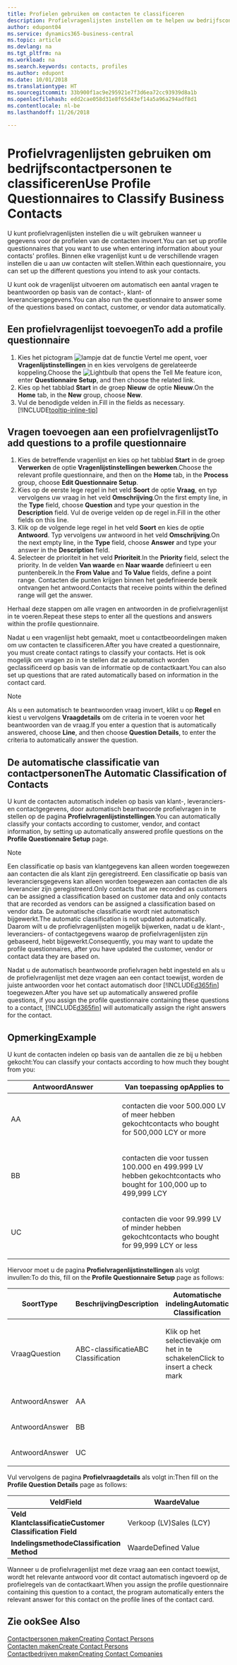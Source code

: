 ```yaml
---
title: Profielen gebruiken om contacten te classificeren
description: Profielvragenlijsten instellen om te helpen uw bedrijfscontactpersonen te classificeren
author: edupont04
ms.service: dynamics365-business-central
ms.topic: article
ms.devlang: na
ms.tgt_pltfrm: na
ms.workload: na
ms.search.keywords: contacts, profiles
ms.author: edupont
ms.date: 10/01/2018
ms.translationtype: HT
ms.sourcegitcommit: 33b900f1ac9e295921e7f3d6ea72cc93939d8a1b
ms.openlocfilehash: edd2cae058d31e8f65d43ef14a5a96a294adf8d1
ms.contentlocale: nl-be
ms.lasthandoff: 11/26/2018

---
```


# <a name="use-profile-questionnaires-to-classify-business-contacts"></a><span data-ttu-id="b7a77-103">Profielvragenlijsten gebruiken om bedrijfscontactpersonen te classificeren</span><span class="sxs-lookup"><span data-stu-id="b7a77-103">Use Profile Questionnaires to Classify Business Contacts</span></span>
<span data-ttu-id="b7a77-104">U kunt profielvragenlijsten instellen die u wilt gebruiken wanneer u gegevens voor de profielen van de contacten invoert.</span><span class="sxs-lookup"><span data-stu-id="b7a77-104">You can set up profile questionnaires that you want to use when entering information about your contacts' profiles.</span></span> <span data-ttu-id="b7a77-105">Binnen elke vragenlijst kunt u de verschillende vragen instellen die u aan uw contacten wilt stellen.</span><span class="sxs-lookup"><span data-stu-id="b7a77-105">Within each questionnaire, you can set up the different questions you intend to ask your contacts.</span></span>  

<span data-ttu-id="b7a77-106">U kunt ook de vragenlijst uitvoeren om automatisch een aantal vragen te beantwoorden op basis van de contact-, klant- of leveranciersgegevens.</span><span class="sxs-lookup"><span data-stu-id="b7a77-106">You can also run the questionnaire to answer some of the questions based on contact, customer, or vendor data automatically.</span></span>  

## <a name="to-add-a-profile-questionnaire"></a><span data-ttu-id="b7a77-107">Een profielvragenlijst toevoegen</span><span class="sxs-lookup"><span data-stu-id="b7a77-107">To add a profile questionnaire</span></span>
1.  <span data-ttu-id="b7a77-108">Kies het pictogram ![lampje dat de functie Vertel me opent](media/ui-search/search_small.png "Vertel me wat u wilt doen"), voer **Vragenlijstinstellingen** in en kies vervolgens de gerelateerde koppeling.</span><span class="sxs-lookup"><span data-stu-id="b7a77-108">Choose the ![Lightbulb that opens the Tell Me feature](media/ui-search/search_small.png "Tell me what you want to do") icon, enter **Questionnaire Setup**, and then choose the related link.</span></span>  
2.  <span data-ttu-id="b7a77-109">Kies op het tabblad **Start** in de groep **Nieuw** de optie **Nieuw**.</span><span class="sxs-lookup"><span data-stu-id="b7a77-109">On the **Home** tab, in the **New** group, choose **New**.</span></span>  
3.  <span data-ttu-id="b7a77-110">Vul de benodigde velden in.</span><span class="sxs-lookup"><span data-stu-id="b7a77-110">Fill in the fields as necessary.</span></span> [!INCLUDE[tooltip-inline-tip](includes/tooltip-inline-tip_md.md)]  

## <a name="to-add-questions-to-a-profile-questionnaire"></a><span data-ttu-id="b7a77-111">Vragen toevoegen aan een profielvragenlijst</span><span class="sxs-lookup"><span data-stu-id="b7a77-111">To add questions to a profile questionnaire</span></span>
1.  <span data-ttu-id="b7a77-112">Kies de betreffende vragenlijst en kies op het tabblad **Start** in de groep **Verwerken** de optie **Vragenlijstinstellingen bewerken**.</span><span class="sxs-lookup"><span data-stu-id="b7a77-112">Choose the relevant profile questionnaire, and then on the **Home** tab, in the **Process** group, choose **Edit Questionnaire Setup**.</span></span>  
2.  <span data-ttu-id="b7a77-113">Kies op de eerste lege regel in het veld **Soort** de optie **Vraag**, en typ vervolgens uw vraag in het veld **Omschrijving**.</span><span class="sxs-lookup"><span data-stu-id="b7a77-113">On the first empty line, in the **Type** field, choose **Question** and type your question in the **Description** field.</span></span> <span data-ttu-id="b7a77-114">Vul de overige velden op de regel in.</span><span class="sxs-lookup"><span data-stu-id="b7a77-114">Fill in the other fields on this line.</span></span>  
3.  <span data-ttu-id="b7a77-115">Klik op de volgende lege regel in het veld **Soort** en kies de optie **Antwoord**. Typ vervolgens uw antwoord in het veld **Omschrijving**.</span><span class="sxs-lookup"><span data-stu-id="b7a77-115">On the next empty line, in the **Type** field, choose **Answer** and type your answer in the **Description** field.</span></span>  
4.  <span data-ttu-id="b7a77-116">Selecteer de prioriteit in het veld **Prioriteit**.</span><span class="sxs-lookup"><span data-stu-id="b7a77-116">In the **Priority** field, select the priority.</span></span> <span data-ttu-id="b7a77-117">In de velden **Van waarde** en **Naar waarde** definieert u een puntenbereik.</span><span class="sxs-lookup"><span data-stu-id="b7a77-117">In the **From Value** and **To Value** fields, define a point range.</span></span> <span data-ttu-id="b7a77-118">Contacten die punten krijgen binnen het gedefinieerde bereik ontvangen het antwoord.</span><span class="sxs-lookup"><span data-stu-id="b7a77-118">Contacts that receive points within the defined range will get the answer.</span></span>  

<span data-ttu-id="b7a77-119">Herhaal deze stappen om alle vragen en antwoorden in de profielvragenlijst in te voeren.</span><span class="sxs-lookup"><span data-stu-id="b7a77-119">Repeat these steps to enter all the questions and answers within the profile questionnaire.</span></span>

<span data-ttu-id="b7a77-120">Nadat u een vragenlijst hebt gemaakt, moet u contactbeoordelingen maken om uw contacten te classificeren.</span><span class="sxs-lookup"><span data-stu-id="b7a77-120">After you have created a questionnaire, you must create contact ratings to classify your contacts.</span></span> <span data-ttu-id="b7a77-121">Het is ook mogelijk om vragen zo in te stellen dat ze automatisch worden geclassificeerd op basis van de informatie op de contactkaart.</span><span class="sxs-lookup"><span data-stu-id="b7a77-121">You can also set up questions that are rated automatically based on information in the contact card.</span></span>  

> [!NOTE]
> <span data-ttu-id="b7a77-122">Als u een automatisch te beantwoorden vraag invoert, klikt u op <STRONG>Regel</STRONG> en kiest u vervolgens <STRONG>Vraagdetails</STRONG> om de criteria in te voeren voor het beantwoorden van de vraag.</span><span class="sxs-lookup"><span data-stu-id="b7a77-122">If you enter a question that is automatically answered, choose <STRONG>Line</STRONG>, and then choose <STRONG>Question Details</STRONG>, to enter the criteria to automatically answer the question.</span></span>

## <a name="the-automatic-classification-of-contacts"></a><span data-ttu-id="b7a77-123">De automatische classificatie van contactpersonen</span><span class="sxs-lookup"><span data-stu-id="b7a77-123">The Automatic Classification of Contacts</span></span>
<span data-ttu-id="b7a77-124">U kunt de contacten automatisch indelen op basis van klant-, leveranciers- en contactgegevens, door automatisch beantwoorde profielvragen in te stellen op de pagina **Profielvragenlijstinstellingen**.</span><span class="sxs-lookup"><span data-stu-id="b7a77-124">You can automatically classify your contacts according to customer, vendor, and contact information, by setting up automatically answered profile questions on the **Profile Questionnaire Setup** page.</span></span>  

> [!NOTE]
> <span data-ttu-id="b7a77-125">Een classificatie op basis van klantgegevens kan alleen worden toegewezen aan contacten die als klant zijn geregistreerd. Een classificatie op basis van leveranciersgegevens kan alleen worden toegewezen aan contacten die als leverancier zijn geregistreerd.</span><span class="sxs-lookup"><span data-stu-id="b7a77-125">Only contacts that are recorded as customers can be assigned a classification based on customer data and only contacts that are recorded as vendors can be assigned a classification based on vendor data.</span></span> <span data-ttu-id="b7a77-126">De automatische classificatie wordt niet automatisch bijgewerkt.</span><span class="sxs-lookup"><span data-stu-id="b7a77-126">The automatic classification is not updated automatically.</span></span> <span data-ttu-id="b7a77-127">Daarom wilt u de profielvragenlijsten mogelijk bijwerken, nadat u de klant-, leveranciers- of contactgegevens waarop de profielvragenlijsten zijn gebaseerd, hebt bijgewerkt.</span><span class="sxs-lookup"><span data-stu-id="b7a77-127">Consequently, you may want to update the profile questionnaires, after you have updated the customer, vendor or contact data they are based on.</span></span>  

<span data-ttu-id="b7a77-128">Nadat u de automatisch beantwoorde profielvragen hebt ingesteld en als u de profielvragenlijst met deze vragen aan een contact toewijst, worden de juiste antwoorden voor het contact automatisch door [!INCLUDE[d365fin](includes/d365fin_md.md)] toegewezen.</span><span class="sxs-lookup"><span data-stu-id="b7a77-128">After you have set up automatically answered profile questions, if you assign the profile questionnaire containing these questions to a contact, [!INCLUDE[d365fin](includes/d365fin_md.md)] will automatically assign the right answers for the contact.</span></span>  

## <a name="example"></a><span data-ttu-id="b7a77-129">Opmerking</span><span class="sxs-lookup"><span data-stu-id="b7a77-129">Example</span></span>
<span data-ttu-id="b7a77-130">U kunt de contacten indelen op basis van de aantallen die ze bij u hebben gekocht:</span><span class="sxs-lookup"><span data-stu-id="b7a77-130">You can classify your contacts according to how much they bought from you:</span></span>

<table>
<colgroup>
<col style="width: 50%" />
<col style="width: 50%" />
</colgroup>
<thead>
<tr class="header">
<th><span data-ttu-id="b7a77-131"><strong>Antwoord</strong></span><span class="sxs-lookup"><span data-stu-id="b7a77-131"><strong>Answer</strong></span></span></th>
<th><span data-ttu-id="b7a77-132"><strong>Van toepassing op</strong></span><span class="sxs-lookup"><span data-stu-id="b7a77-132"><strong>Applies to</strong></span></span></th>
</tr>
</thead>
<tbody>
<tr class="odd">
<td><p><span data-ttu-id="b7a77-133">A</span><span class="sxs-lookup"><span data-stu-id="b7a77-133">A</span></span></p></td>
<td><p><span data-ttu-id="b7a77-134">contacten die voor 500.000 LV of meer hebben gekocht</span><span class="sxs-lookup"><span data-stu-id="b7a77-134">contacts who bought for 500,000 LCY or more</span></span></p></td>
</tr>
<tr class="even">
<td><p><span data-ttu-id="b7a77-135">B</span><span class="sxs-lookup"><span data-stu-id="b7a77-135">B</span></span></p></td>
<td><p><span data-ttu-id="b7a77-136">contacten die voor tussen 100.000 en 499.999 LV hebben gekocht</span><span class="sxs-lookup"><span data-stu-id="b7a77-136">contacts who bought for 100,000 up to 499,999 LCY</span></span></p></td>
</tr>
<tr class="odd">
<td><p><span data-ttu-id="b7a77-137">U</span><span class="sxs-lookup"><span data-stu-id="b7a77-137">C</span></span></p></td>
<td><p><span data-ttu-id="b7a77-138">contacten die voor 99.999 LV of minder hebben gekocht</span><span class="sxs-lookup"><span data-stu-id="b7a77-138">contacts who bought for 99,999 LCY or less</span></span></p></td>
</tr>
</tbody>
</table>

<span data-ttu-id="b7a77-139">Hiervoor moet u de pagina **Profielvragenlijstinstellingen** als volgt invullen:</span><span class="sxs-lookup"><span data-stu-id="b7a77-139">To do this, fill on the **Profile Questionnaire Setup** page as follows:</span></span>


<table>
<colgroup>
<col style="width: 20%" />
<col style="width: 20%" />
<col style="width: 20%" />
<col style="width: 20%" />
<col style="width: 20%" />
</colgroup>
<thead>
<tr class="header">
<th><span data-ttu-id="b7a77-140"><strong>Soort</strong></span><span class="sxs-lookup"><span data-stu-id="b7a77-140"><strong>Type</strong></span></span></th>
<th><span data-ttu-id="b7a77-141"><strong>Beschrijving</strong></span><span class="sxs-lookup"><span data-stu-id="b7a77-141"><strong>Description</strong></span></span></th>
<th><span data-ttu-id="b7a77-142"><strong>Automatische indeling</strong></span><span class="sxs-lookup"><span data-stu-id="b7a77-142"><strong>Automatic Classification</strong></span></span></th>
<th><span data-ttu-id="b7a77-143"><strong>Van waarde</strong></span><span class="sxs-lookup"><span data-stu-id="b7a77-143"><strong>From Value</strong></span></span></th>
<th><span data-ttu-id="b7a77-144"><strong>Naar waarde</strong></span><span class="sxs-lookup"><span data-stu-id="b7a77-144"><strong>To Value</strong></span></span></th>
</tr>
</thead>
<tbody>
<tr class="odd">
<td><p><span data-ttu-id="b7a77-145">Vraag</span><span class="sxs-lookup"><span data-stu-id="b7a77-145">Question</span></span></p></td>
<td><p><span data-ttu-id="b7a77-146">ABC-classificatie</span><span class="sxs-lookup"><span data-stu-id="b7a77-146">ABC Classification</span></span></p></td>
<td><p><span data-ttu-id="b7a77-147">Klik op het selectievakje om het in te schakelen</span><span class="sxs-lookup"><span data-stu-id="b7a77-147">Click to insert a check mark</span></span></p></td>
<td><p> </p></td>
<td><p> </p></td>
</tr>
<tr class="even">
<td><p><span data-ttu-id="b7a77-148">Antwoord</span><span class="sxs-lookup"><span data-stu-id="b7a77-148">Answer</span></span></p></td>
<td><p><span data-ttu-id="b7a77-149">A</span><span class="sxs-lookup"><span data-stu-id="b7a77-149">A</span></span></p></td>
<td><p> </p></td>
<td><p><span data-ttu-id="b7a77-150">500.000</span><span class="sxs-lookup"><span data-stu-id="b7a77-150">500,000</span></span></p></td>
<td><p> </p></td>
</tr>
<tr class="odd">
<td><p><span data-ttu-id="b7a77-151">Antwoord</span><span class="sxs-lookup"><span data-stu-id="b7a77-151">Answer</span></span></p></td>
<td><p><span data-ttu-id="b7a77-152">B</span><span class="sxs-lookup"><span data-stu-id="b7a77-152">B</span></span></p></td>
<td><p> </p></td>
<td><p><span data-ttu-id="b7a77-153">100,000</span><span class="sxs-lookup"><span data-stu-id="b7a77-153">100,000</span></span></p></td>
<td><p><span data-ttu-id="b7a77-154">499,999</span><span class="sxs-lookup"><span data-stu-id="b7a77-154">499,999</span></span></p></td>
</tr>
<tr class="even">
<td><p><span data-ttu-id="b7a77-155">Antwoord</span><span class="sxs-lookup"><span data-stu-id="b7a77-155">Answer</span></span></p></td>
<td><p><span data-ttu-id="b7a77-156">U</span><span class="sxs-lookup"><span data-stu-id="b7a77-156">C</span></span></p></td>
<td><p> </p></td>
<td><p> </p></td>
<td><p><span data-ttu-id="b7a77-157">99,999</span><span class="sxs-lookup"><span data-stu-id="b7a77-157">99,999</span></span></p></td>
</tr>
</tbody>
</table>

<span data-ttu-id="b7a77-158">Vul vervolgens de pagina **Profielvraagdetails** als volgt in:</span><span class="sxs-lookup"><span data-stu-id="b7a77-158">Then fill on the **Profile Question Details** page as follows:</span></span>
<table>
<colgroup>
<col style="width: 50%" />
<col style="width: 50%" />
</colgroup>
<thead>
<tr class="header">
<th><span data-ttu-id="b7a77-159"><strong>Veld</strong></span><span class="sxs-lookup"><span data-stu-id="b7a77-159"><strong>Field</strong></span></span></th>
<th><span data-ttu-id="b7a77-160"><strong>Waarde</strong></span><span class="sxs-lookup"><span data-stu-id="b7a77-160"><strong>Value</strong></span></span></th>
</tr>
</thead>
<tbody>
<tr>
<td><span data-ttu-id="b7a77-161"><strong>Veld Klantclassificatie</strong></span><span class="sxs-lookup"><span data-stu-id="b7a77-161"><strong>Customer Classification Field</strong></span></span></td>
<td><span data-ttu-id="b7a77-162"><emphasis>Verkoop (LV)</emphasis></span><span class="sxs-lookup"><span data-stu-id="b7a77-162"><emphasis>Sales (LCY)</emphasis></span></span></td>
</tr>
<tr>
<td><span data-ttu-id="b7a77-163"><strong>Indelingsmethode</strong></span><span class="sxs-lookup"><span data-stu-id="b7a77-163"><strong>Classification Method</strong></span></span></td>
<td><span data-ttu-id="b7a77-164"><emphasis>Waarde</emphasis></span><span class="sxs-lookup"><span data-stu-id="b7a77-164"><emphasis>Defined Value</emphasis></span></span></td>
</tr>
</tbody>
</table>

<span data-ttu-id="b7a77-165">Wanneer u de profielvragenlijst met deze vraag aan een contact toewijst, wordt het relevante antwoord voor dit contact automatisch ingevoerd op de profielregels van de contactkaart.</span><span class="sxs-lookup"><span data-stu-id="b7a77-165">When you assign the profile questionnaire containing this question to a contact, the program automatically enters the relevant answer for this contact on the profile lines of the contact card.</span></span>

## <a name="see-also"></a><span data-ttu-id="b7a77-166">Zie ook</span><span class="sxs-lookup"><span data-stu-id="b7a77-166">See Also</span></span>
[<span data-ttu-id="b7a77-167">Contactpersonen maken</span><span class="sxs-lookup"><span data-stu-id="b7a77-167">Creating Contact Persons</span></span>](marketing-create-contact-persons.md)  
[<span data-ttu-id="b7a77-168">Contacten maken</span><span class="sxs-lookup"><span data-stu-id="b7a77-168">Create Contact Persons</span></span>](marketing-how-create-contact-persons.md)  
[<span data-ttu-id="b7a77-169">Contactbedrijven maken</span><span class="sxs-lookup"><span data-stu-id="b7a77-169">Creating Contact Companies</span></span>](marketing-create-contact-companies.md)  

